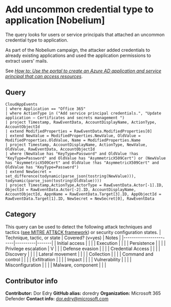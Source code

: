 # Add uncommon credential type to application [Nobelium]

The query looks for users or service principals that attached an uncommon credential type to application.

As part of the Nobelium campaign, the attacker added credentials to already existing applications and used the application permissions to extract users' mails.

See [*How to: Use the portal to create an Azure AD application and service principal that can access resources*](https://docs.microsoft.com/en-us/azure/active-directory/develop/howto-create-service-principal-portal).

## Query

```Kusto
CloudAppEvents
| where Application == "Office 365"
| where ActionType in ("Add service principal credentials.", "Update application – Certificates and secrets management ")
| project Timestamp, RawEventData, AccountDisplayName, ActionType, AccountObjectId
| extend ModifiedProperties = RawEventData.ModifiedProperties[0]
| extend NewValue = ModifiedProperties.NewValue, OldValue = ModifiedProperties.OldValue, Name = ModifiedProperties.Name
| project Timestamp, AccountDisplayName, ActionType, NewValue, OldValue, RawEventData, AccountObjectId
| where (NewValue has "KeyType=Password" and OldValue !has "KeyType=Password" and OldValue has "AsymmetricX509Cert") or (NewValue has "AsymmetricX509Cert" and OldValue !has "AsymmetricX509Cert" and OldValue has "KeyType=Password")
| extend NewSecret = set_difference(todynamic(parse_json(tostring(NewValue))), todynamic(parse_json(tostring(OldValue))))
| project Timestamp,ActionType,ActorType = RawEventData.Actor[-1].ID, ObjectId = RawEventData.Actor[-2].ID, AccountDisplayName, AccountObjectId, AppnName = RawEventData.Target[3].ID, AppObjectId = RawEventData.Target[1].ID, NewSecret = NewSecret[0], RawEventData
```

## Category

This query can be used to detect the following attack techniques and tactics ([see MITRE ATT&CK framework](https://attack.mitre.org/)) or security configuration states.
| Technique, tactic, or state | Covered? (v=yes) | Notes |
|------------------------|----------|-------|
| Initial access |  |  |
| Execution |  |  |
| Persistence |  |  |
| Privilege escalation | V |  |
| Defense evasion |  |  |
| Credential Access |  |  |
| Discovery |  |  |
| Lateral movement |  |  |
| Collection |  |  |
| Command and control |  |  |
| Exfiltration |  |  |
| Impact |  |  |
| Vulnerability |  |  |
| Misconfiguration |  |  |
| Malware, component |  |  |

## Contributor info

**Contributor:** Dor Edry
**GitHub alias:** doredry
**Organization:** Microsoft 365 Defender
**Contact info:** dor.edry@microsoft.com
